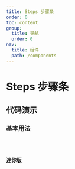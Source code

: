 ```yaml
---
title: Steps 步骤条
order: 0
toc: content
group:
  title: 导航
  order: 0
nav:
  title: 组件
  path: /components
---
```


# Steps 步骤条

## 代码演示

### 基本用法

<code src="./demos/basic.tsx" />

### 迷你版

<code src="./demos/size.tsx" />

